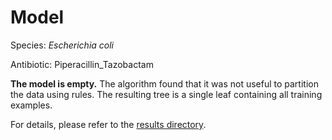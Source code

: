
# Model

Species: *Escherichia coli*

Antibiotic: Piperacillin_Tazobactam

**The model is empty.** The algorithm found that it was not useful to partition the data using rules. The resulting tree is a single leaf containing all training examples.

For details, please refer to the [results directory](../../../../../results/cart_b/escherichia%20coli/piperacillin_tazobactam/repeat_3/).

